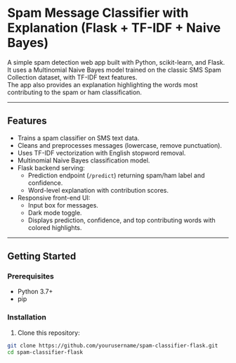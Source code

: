 # Spam Message Classifier with Explanation (Flask + TF-IDF + Naive Bayes)

A simple spam detection web app built with Python, scikit-learn, and Flask.  
It uses a Multinomial Naive Bayes model trained on the classic SMS Spam Collection dataset, with TF-IDF text features.  
The app also provides an explanation highlighting the words most contributing to the spam or ham classification.

---

## Features

- Trains a spam classifier on SMS text data.
- Cleans and preprocesses messages (lowercase, remove punctuation).
- Uses TF-IDF vectorization with English stopword removal.
- Multinomial Naive Bayes classification model.
- Flask backend serving:
  - Prediction endpoint (`/predict`) returning spam/ham label and confidence.
  - Word-level explanation with contribution scores.
- Responsive front-end UI:
  - Input box for messages.
  - Dark mode toggle.
  - Displays prediction, confidence, and top contributing words with colored highlights.

---

## Getting Started

### Prerequisites

- Python 3.7+
- pip

### Installation

1. Clone this repository:

```bash
git clone https://github.com/yourusername/spam-classifier-flask.git
cd spam-classifier-flask

